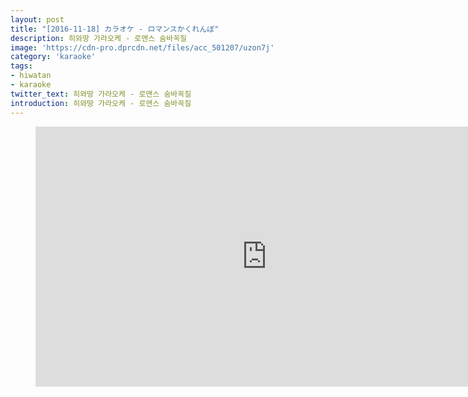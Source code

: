 ```yaml
---
layout: post
title: "[2016-11-18] カラオケ - ロマンスかくれんぼ"
description: 히와땅 가라오케 - 로맨스 숨바꼭질
image: 'https://cdn-pro.dprcdn.net/files/acc_501207/uzon7j'
category: 'karaoke'
tags:
- hiwatan
- karaoke
twitter_text: 히와땅 가라오케 - 로맨스 숨바꼭질
introduction: 히와땅 가라오케 - 로맨스 숨바꼭질
---
```

<figure class="video_container">
<iframe width="740" height="416" src="https://serviceapi.nmv.naver.com/flash/convertIframeTag.nhn?vid=24C1F97429317D1674AF3E18CECAAE499F65&outKey=V128e8a73550a71c6e2982780974b2e7a6b6b8cbbd56025de07382780974b2e7a6b6b" frameborder="no" scrolling="no"></iframe>
</figure>
